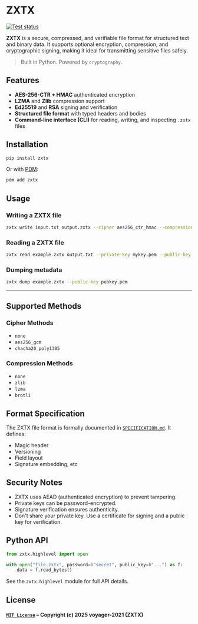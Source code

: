 # ZXTX

[![Test status](https://github.com/voyager-2021/zxtx/actions/workflows/tests.yml/badge.svg)](https://github.com/voyager-2021/zxtx/actions/workflows/tests.yml)

**ZXTX** is a secure, compressed, and verifiable file format for structured text and binary data. It supports optional encryption, compression, and cryptographic signing, making it ideal for transmitting sensitive files safely.

> Built in Python. Powered by `cryptography`.

## Features

- **AES-256-CTR + HMAC** authenticated encryption
- **LZMA** and **Zlib** compression support
- **Ed25519** and **RSA** signing and verification
- **Structured file format** with typed headers and bodies
- **Command-line interface (CLI)** for reading, writing, and inspecting `.zxtx` files

## Installation

```bash
pip install zxtx
```

Or with [PDM](https://pdm.fming.dev):

```bash
pdm add zxtx
```

## Usage

### Writing a ZXTX file

```bash
zxtx write input.txt output.zxtx --cipher aes256_ctr_hmac --compression zstd --private-key mykey.pem --certificate mycert.pem --password "supersecret"
```

### Reading a ZXTX file

```bash
zxtx read example.zxtx output.txt --private-key mykey.pem --public-key pubkey.pem --password "supersecret"
```

### Dumping metadata

```bash
zxtx dump example.zxtx --public-key pubkey.pem
```

---

## Supported Methods

### Cipher Methods
- `none`
- `aes256_gcm`
- `chacha20_poly1305`

### Compression Methods
- `none`
- `zlib`
- `lzma`
- `brotli`

## Format Specification

The ZXTX file format is formally documented in [`SPECIFICATION.md`](https://github.com/voyager-2021/zxtx/blob/master/SPECIFICATION.md). It defines:

- Magic header
- Versioning
- Field layout
- Signature embedding, etc

## Security Notes

- ZXTX uses AEAD (authenticated encryption) to prevent tampering.
- Private keys can be password-encrypted.
- Signature verification ensures authenticity.
- Don't share your private key. Use a certificate for signing and a public key for verification.

## Python API

```python
from zxtx.highlevel import open

with open("file.zxtx", password=b"secret", public_key=b"...") as f:
    data = f.read_bytes()
```

See the `zxtx.highlevel` module for full API details.

## License

#### [`MIT License`](https://github.com/voyager-2021/zxtx/blob/master/LICENSE) – Copyright (c) 2025 voyager-2021 (ZXTX)
